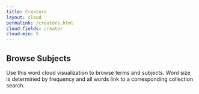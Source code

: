 ```yaml
---
title: Creators
layout: cloud
permalink: /creators.html
cloud-fields: creator
cloud-min: 5
---
```


## Browse Subjects

Use this word cloud visualization to browse terms and subjects.
Word size is determined by frequency and all words link to a corresponding collection search.
